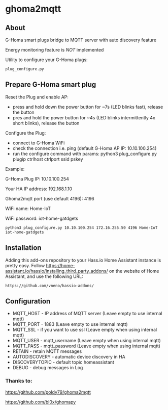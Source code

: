 # ghoma2mqtt

## About

G-Homa smart plugs bridge to MQTT server with auto discovery feature

Energy monitoring feature is _NOT_ implemented

Utility to configure your G-Homa plugs: 
```
plug_configure.py
```

## Prepare G-Homa smart plug
Reset the Plug and enable AP:
- press and hold down the power button for ~7s (LED blinks fast), release the button
- pres and hold the power button for ~4s (LED blinks intermittently 4x short blinks), release the button


Configure the Plug:
- connect to G-Homa WiFi
- check the connection i.e. ping (default G-Homa AP IP: 10.10.100.254)
- run the configure command with params: python3 plug_configure.py plugip ctrlhost ctrlport ssid pskey

Example:

G-Homa Plug IP: 10.10.100.254

Your HA IP address: 192.168.1.10

Ghoma2mqtt port (use default 4196): 4196

WiFi name: Home-IoT

WiFi password: iot-home-gatdgets
```
python3 plug_configure.py 10.10.100.254 172.16.255.50 4196 Home-IoT iot-home-gatdgets
```

## Installation

Adding this add-ons repository to your Hass.io Home Assistant instance is
pretty easy. Follow https://home-assistant.io/hassio/installing_third_party_addons/ on the
website of Home Assistant, and use the following URL:

```
https://github.com/vneno/hassio-addons/
```

## Configuration

- MQTT_HOST - IP address of MQTT server (Leave empty to use internal mqtt)
- MQTT_PORT - 1883 (Leave empty to use internal mqtt)
- MQTT_SSL - if you want to use ssl (Leave empty when using internal mqtt)
- MQTT_USER - mqtt_username (Leave empty when using internal mqtt)
- MQTT_PASS - mqtt_password (Leave empty when using internal mqtt)
- RETAIN - retain MQTT messages
- AUTODISCOVERY - automatic device discovery in HA
- DISCOVERYTOPIC - default topic homeassistant
- DEBUG - debug messages in Log



### Thanks to:

https://github.com/poldy79/ghoma2mqtt

https://github.com/bl0x/ghomapy

